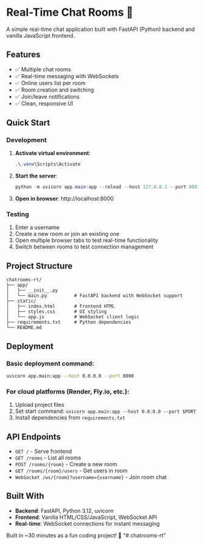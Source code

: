 # Real-Time Chat Rooms 💬

A simple real-time chat application built with FastAPI (Python) backend and vanilla JavaScript frontend.

## Features

- ✅ Multiple chat rooms
- ✅ Real-time messaging with WebSockets
- ✅ Online users list per room
- ✅ Room creation and switching
- ✅ Join/leave notifications
- ✅ Clean, responsive UI

## Quick Start

### Development

1. **Activate virtual environment**:
   ```powershell
   .\.venv\Scripts\Activate
   ```

2. **Start the server**:
   ```powershell
   python -m uvicorn app.main:app --reload --host 127.0.0.1 --port 8000
   ```

3. **Open in browser**: http://localhost:8000

### Testing

1. Enter a username
2. Create a new room or join an existing one
3. Open multiple browser tabs to test real-time functionality
4. Switch between rooms to test connection management

## Project Structure

```
chatrooms-rt/
├── app/
│   ├── __init__.py
│   └── main.py          # FastAPI backend with WebSocket support
├── static/
│   ├── index.html       # Frontend HTML
│   ├── styles.css       # UI styling
│   └── app.js           # WebSocket client logic
├── requirements.txt     # Python dependencies
└── README.md
```

## Deployment

### Basic deployment command:
```bash
uvicorn app.main:app --host 0.0.0.0 --port 8000
```

### For cloud platforms (Render, Fly.io, etc.):
1. Upload project files
2. Set start command: `uvicorn app.main:app --host 0.0.0.0 --port $PORT`
3. Install dependencies from `requirements.txt`

## API Endpoints

- `GET /` - Serve frontend
- `GET /rooms` - List all rooms
- `POST /rooms/{room}` - Create a new room
- `GET /rooms/{room}/users` - Get users in room
- `WebSocket /ws/{room}?username={username}` - Join room chat

## Built With

- **Backend**: FastAPI, Python 3.12, uvicorn
- **Frontend**: Vanilla HTML/CSS/JavaScript, WebSocket API
- **Real-time**: WebSocket connections for instant messaging

Built in ~30 minutes as a fun coding project! 🚀
"# chatrooms-rt" 
